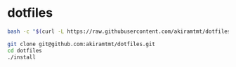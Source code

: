 # dotfiles

```bash
bash -c "$(curl -L https://raw.githubusercontent.com/akiramtmt/dotfiles/master/curl_setup)"
```

```bash
git clone git@github.com:akiramtmt/dotfiles.git
cd dotfiles
./install
```
